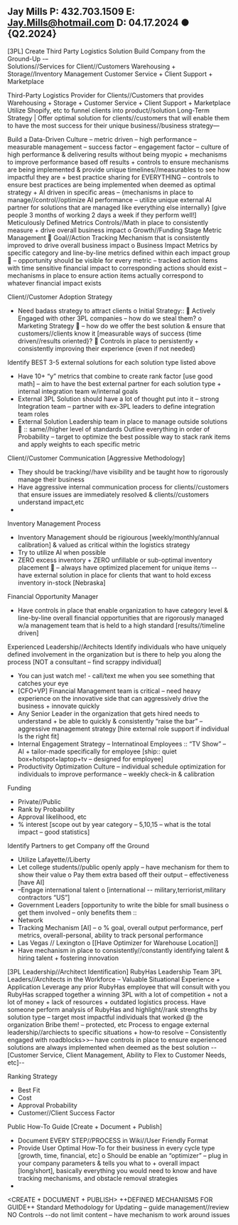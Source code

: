 Jay Mills
P: 432.703.1509
E: Jay.Mills@hotmail.com
D: 04.17.2024  ●  {Q2.2024}
------------------------------------

[3PL] Create Third Party Logistics Solution
Build Company from the Ground-Up -–  
Solutions//Services for Client//Customers
Warehousing + Storage//Inventory Management 
 Customer Service + Client Support + Marketplace

Third-Party Logistics Provider for Clients//Customers that provides Warehousing + Storage + Customer Service + Client Support + Marketplace
Utilize Shopify, etc to funnel clients into product//solution
Long-Term Strategy | Offer optimal solution for clients//customers that will enable them to have the most success for their unique business//business strategy—


Build a Data-Driven Culture
 – metric driven – high performance – measurable management – success factor – engagement factor – culture of high performance & delivering results without being myopic + mechanisms to improve performance based off results + controls to ensure mechanisms are being implemented & provide unique timelines//measurables to see how impactful they are + best practice sharing for EVERYTHING – controls to ensure best practices are being implemented when deemed as optimal strategy + AI driven in specific areas – {mechanisms in place to manage//control//optimize AI performance – utilize unique external AI partner for solutions that are managed like everything else internally}
[give people 3 months of working 2 days a week if they perform well!]
Meticulously Defined Metrics
Controls//Math in place to consistently measure + drive overall business impact
o	Growth//Funding Stage Metric Management
	Goal//Action Tracking Mechanism that is consistently improved to drive overall business impact
o	Business Impact Metrics by specific category and line-by-line metrics defined within each impact group 
	– opportunity should be visible for every metric – tracked action items with time sensitive financial impact to corresponding actions should exist – mechanisms in place to ensure action items actually correspond to whatever financial impact exists 



Client//Customer Adoption Strategy
-	Need badass strategy to attract clients 
o	Initial Strategy:: 
	Actively Engaged with other 3PL companies – how do we steal them?
o	Marketing Strategy 
	– how do we offer the best solution & ensure that customers//clients know it [measurable ways of success {time driven//results oriented}?
	Controls in place to persistently + consistently improving their experience {even if not needed}

Identify BEST 3-5 external solutions for each solution type listed above
-	Have 10+ “y” metrics that combine to create rank factor [use good math] – aim to have the best external partner for each solution type + internal integration team w/internal goals
-	External 3PL Solution should have a lot of thought put into it – strong Integration team – partner with ex-3PL leaders to define integration team roles
-	External Solution Leadership team in place to manage outside solutions 
	:: same//higher level of standards
Outline everything in order of Probability                                                                                                                             – target to optimize the best possible way to stack rank items and apply weights to each specific metric



Client//Customer Communication [Aggressive Methodology]
-	They should be tracking//have visibility and be taught how to rigorously manage their business
-	Have aggressive internal communication process for clients//customers that ensure issues are immediately resolved & clients//customers understand impact,etc
-	


Inventory Management Process
-	Inventory Management should be rigiourous [weekly/monthly/annual calibration] & valued as critical within the logistics strategy
-	Try to utilize AI when possible
-	ZERO excess inventory + ZERO unfillable or sub-optimal inventory placement
	 – always have optimized placement for unique items  -- have external solution in place for clients that want to hold excess inventory in-stock [Nebraska]

Financial Opportunity Manager
-	Have controls in place that enable organization to have category level & line-by-line overall financial opportunities that are rigorously managed w/a management team that is held to a high standard [results//timeline driven]

Experienced Leadership//Architects
Identify individuals who have uniquely defined involvement in the organization but is there to help you along the process [NOT a consultant – find scrappy individual]
-	You can just watch me! - call/text me when you see something that catches your eye
-	[CFO+VP] Financial Management team is critical – need heavy experience on the innovative side that can aggressively drive the business + innovate quickly
-	Any Senior Leader in the organization that gets hired needs to understand + be able to quickly & consistently “raise the bar” – aggressive management strategy 
[hire external role support if individual Is the right fit]
-	Internal Engagement Strategy – Internatinoal Employees :: “TV Show” – AI + tailor-made specifically for employee [ship:: quiet box+hotspot+laptop+tv – designed for employee]
-	Productivity Optimization Culture – individual schedule optimization for individuals to improve performance – weekly check-in & calibration


Funding
-	Private//Public
-	Rank by Probability
-	Approval likelihood, etc
-	% interest [scope out by year category – 5,10,15 – what is the total impact – good statistics]







Identify Partners to get Company off the Ground
-	Utilize Lafayette//Liberty
-	Let college students//public openly apply – have mechanism for them to show their value
o	Pay them extra based off their output – effectiveness [have AI]
-	 –Engage international talent 
o	[international -- military,terriorist,military contractors “US”]
-	Government Leaders [opportunity to write the bible for small business 
o	get them involved – only benefits them :: 
-	Network
-	Tracking Mechanism [AI] – 
o	% goal, overall output performance, perf metrics, overall-personal, ability to track personal performance
-	Las Vegas // Lexington
o	[[Have Optimizer for Warehouse Location]]
-	Have mechanism in place to consistently//constantly identifying talent & hiring talent + fostering innovation










[3PL Leadership//Architect Identification] RubyHas Leadership Team 
3PL Leaders//Architects in the Workforce – Valuable Situational Experience + Application
Leverage any prior RubyHas employee that will consult with you
RubyHas scrapped together a winning 3PL with a lot of competition + not a lot of money + lack of resources + outdated logistics process.
Have someone perform analysis of RubyHas and highlight//rank strengths by solution type – target most impactful individuals that worked @ the organization 
Bribe them! – protected, etc
Process to engage external leadership//archiects to specific situations + how-to resolve –
Consistently engaged with roadblocks>>– have controls in place to ensure experienced solutions are always implemented when deemed as the best solution
--[Customer Service, Client Management, Ability to Flex to Customer Needs, etc]--

Ranking Strategy
-	Best Fit
-	Cost
-	Approval Probability
-	Customer//Client Success Factor













Public How-To Guide 
[Create + Document + Publish]
-	Document EVERY STEP//PROCESS in Wiki//User Friendly Format
-	Provide User Optimal How-To for their business in every cycle type [growth, time, financial, etc] 
o	Should be enable an “optimizer” – plug in your company parameters & tells you what to + overall impact [long/short], basically everything you would need to know and have tracking mechanisms, and obstacle removal strategies
-	















<CREATE + DOCUMENT + PUBLISH>
++DEFINED MECHANISMS FOR GUIDE++
Standard Methodology for Updating
– guide management//review 
NO Controls
--do not limit content – have mechanism to work around issues



